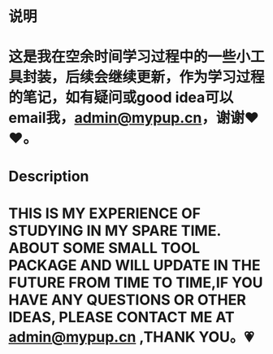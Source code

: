 # 说明
# 这是我在空余时间学习过程中的一些小工具封装，后续会继续更新，作为学习过程的笔记，如有疑问或good idea可以email我，admin@mypup.cn，谢谢❤️❤️。

# Description
# THIS IS MY EXPERIENCE OF STUDYING IN MY SPARE TIME. ABOUT SOME SMALL TOOL PACKAGE AND WILL UPDATE IN THE FUTURE FROM TIME TO TIME,IF YOU HAVE ANY QUESTIONS OR OTHER IDEAS, PLEASE CONTACT ME AT admin@mypup.cn ,THANK YOU。💗
